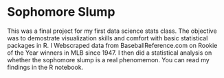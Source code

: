 # Sophomore Slump
This was a final project for my first data science stats class. The objective was to demostrate visualization skills and comfort with basic statistical packages in R. I Webscraped data from BaseballReference.com on Rookie of the Year winners in MLB since 1947. I then did a statistical analysis on whether the sophomore slump is a real phenomemon. You can read my findings in the R notebook.
